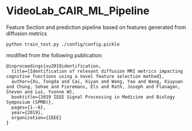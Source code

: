 # VideoLab_CAIR_ML_Pipeline
Feature Section and prediction pipeline based on features generated from diffusion metrics
```
python train_test.py ./config/config.pickle
```


modified from the following publication:
```
@inproceedings{xu2019identification,
  title={Identification of relevant diffusion MRI metrics impacting cognitive functions using a novel feature selection method},
  author={Xu, Tongda and Cai, Xiyan and Wang, Yao and Wang, Xiuyuan and Chung, Sohae and Fieremans, Els and Rath, Joseph and Flanagan, Steven and Lui, Yvonne W},
  booktitle={2019 IEEE Signal Processing in Medicine and Biology Symposium (SPMB)},
  pages={1--6},
  year={2019},
  organization={IEEE}
}
```
